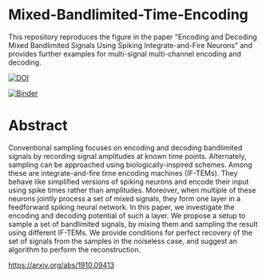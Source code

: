 # Mixed-Bandlimited-Time-Encoding
This repository reproduces the figure in the paper "Encoding and Decoding Mixed Bandlimited Signals Using Spiking Integrate-and-Fire Neurons" and provides further examples for multi-signal multi-channel encoding and decoding.


[![DOI](https://zenodo.org/badge/216613096.svg)](https://zenodo.org/badge/latestdoi/216613096)

[![Binder](https://mybinder.org/badge_logo.svg)](https://mybinder.org/v2/gh/karenadam/Mixed-Bandlimited-Time-Encoding/master?filepath=Code%2FMulti-Signal%20Multi-Channel%20Encoding.ipynb)

# Abstract
Conventional sampling focuses on encoding and decoding bandlimited signals by recording signal amplitudes at known time points. Alternately, sampling can be approached using biologically-inspired schemes. Among these are integrate-and-fire time encoding machines (IF-TEMs). They behave like simplified versions of spiking neurons and encode their input using spike times rather than amplitudes.
Moreover, when multiple of these neurons jointly process a set of mixed signals, they form one layer in a feedforward spiking neural network. In this paper, we investigate the encoding and decoding potential of such a layer.
We propose a setup to sample a set of bandlimited signals, by mixing them and sampling the result using different IF-TEMs. We provide conditions for perfect recovery of the set of signals from the samples in the noiseless case, and suggest an algorithm to perform the reconstruction.

https://arxiv.org/abs/1910.09413
